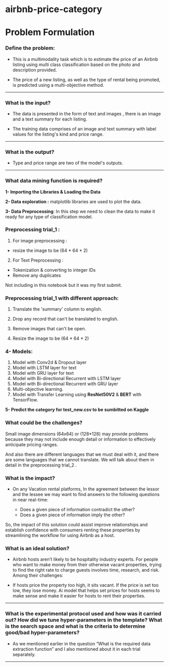 # airbnb-price-category

# Problem Formulation

### **Define the problem:**

- This is a multimodality task which is to estimate the price of an Airbnb listing using multi class classification based on the photo and description provided.

- The price of a new listing, as well as the type of rental being promoted, is predicted using a multi-objective method.

---

### **What is the input?**

- The data is presented in the form of text and images , there is an image and a text summary for each listing.

- The training data comprises of an image and text summary with label values for the listing's kind and price range.

---

### **What is the output?**
- Type and price range are two of the model's outputs.

---

### **What data mining function is required?**

**1-  Importing the Libraries & Loading the Data**

**2- Data exploration :** matplotlib libraries are used to plot the data.

**3- Data Preprocessing**: In this step we need to clean the data to make it ready for any type of classification model.

### **Preprocessing trial_1 :**
 1.   For image preprocessing :
  * resize the image to be (64 * 64 * 2)

 2.   For Text Preprocessing :
  * Tokenization & converting to integer IDs
  * Remove any duplicates

Not including in this notebook but it was my first submit.


### **Preprocessing trial_1 with different approach:**

1. Translate the 'summary' column to english.
2. Drop any record that can't be translated to english.

3. Remove images that can't be open.
4. Resize the image to be (64 * 64 * 2)





### **4- Models:**
1.   Model with Conv2d & Dropout layer
2.   Model with LSTM layer for text
3.   Model with GRU layer for text
4.   Model with Bi-directional Recurrent with LSTM layer
5.   Model with Bi-directional Recurrent with GRU layer
6.   Multi-objective learning.
7.   Model with Transfer Learning using **ResNet50V2** & **BERT** with TensorFlow.




**5- Predict the category for test_new.csv to be sumbitted on Kaggle**

### **What could be the challenges?**


Small image dimensions (64x64) or (128*128) may provide problems because they may not include enough detail or information to effectively anticipate pricing ranges.

And also there are different languages that we must deal with it, and there are some languages that we cannot translate. We will talk about them in detail in the preprocessing trial_2 .

### **What is the impact?**


- On any Vacation rental platforms, In the agreement between the lessor and the lessee we may want to find answers to the following questions in near real-time:


  *   Does a given piece of information contradict the other?
  *   Does a given piece of information imply the other?

So, the impact of this solution could assist improve relationships and establish confidence with consumers renting these properties by streamlining the workflow for using Airbnb as a host.

### **What is an ideal solution?**

- Airbnb hosts aren’t likely to be hospitality industry experts. For people who want to make money from their otherwise vacant properties, trying to find the right rate to charge guests involves time, research, and risk. Among their challenges:

- If hosts price the property too high, it sits vacant. If the price is set too low, they lose money. Ai model that helps set prices for hosts seems to make sense and make it easier for hosts to rent their properties.

---

### **What is the experimental protocol used and how was it carried out? How did we tune hyper-parameters in the template? What is the search space and what is the criteria to determine good/bad hyper-parameters?**

- As we mentioned earlier in the question “What is the required data extraction function”  and I also mentioned about it in each trial separately.

---
